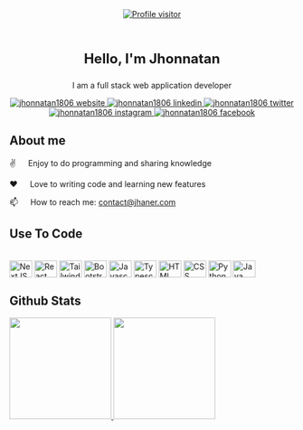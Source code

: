<!DOCTYPE html>
<html>
  <head>
  </head>
  <body>
      <main>
        <!-- Header -->
        <header>
          <a href="https://komarev.com/ghpvc/?username=jhonnatan1806">
            <img src="https://komarev.com/ghpvc/?username=jhonnatan1806&label=Visitors&color=0e75b6&style=flat" alt="Profile visitor" />
          </a>
        </header>
        <div align="center">
          <p style="font-weight: bold; font-size: 1.5rem;">Hello, I'm Jhonnatan</p>
          <p>I am a full stack web application developer</p>
        </div>
        <!-- Social Network -->
        <div align="center">
          <a href="https://jhaner.com" target="_blank" rel="noopener noreferrer nofollow">
            <img src="https://img.shields.io/badge/Website-DC143C?style=for-the-badge&logo=medium&logoColor=white" alt="jhonnatan1806 website" />
          </a>
          <a href="https://linkedin.com/in/jhonnatan1806" target="_blank" rel="noopener noreferrer nofollow">
            <img src="https://img.shields.io/badge/LinkedIn-0077B5?style=for-the-badge&logo=linkedin&logoColor=white" alt="jhonnatan1806 linkedin"/>
          </a>
          <a href="https://twitter.com/jhonnatan1806" target="_blank" rel="noopener noreferrer nofollow">
            <img src="https://img.shields.io/badge/Twitter-1DA1F2?style=for-the-badge&logo=twitter&logoColor=white" alt="jhonnatan1806 twitter" />
          </a>
          <a href="https://instagram.com/jhonnatan1806" target="_blank" rel="noopener noreferrer nofollow">
            <img src="https://img.shields.io/badge/Instagram-fe4164?style=for-the-badge&logo=instagram&logoColor=white" alt="jhonnatan1806 instagram" />
          </a> 
          <a href="https://facebook.com/jhonnatan1806" target="_blank" rel="noopener noreferrer nofollow">
            <img src="https://img.shields.io/badge/Facebook-20BEFF?&style=for-the-badge&logo=facebook&logoColor=white" alt="jhonnatan1806 facebook"  />
          </a> 
        </div>
        <!-- About Section -->
        <h2>About me</h2>
        <div>
          <p> ✌️ &emsp; Enjoy to do programming and sharing knowledge </p>
          <p> ❤️ &emsp; Love to writing code and learning new features </p>
          <p> 📫 &emsp; How to reach me: <a href="mailto:contact@jhaner.com">contact@jhaner.com</a> </p>
        </div>
        <!-- Icons https://devicon.dev/ -->
        <h2>Use To Code</h2>
        <div style="display: inline_block"><br>
          <img align="center" alt="NextJS" height="30" width="40" src="https://cdn.jsdelivr.net/gh/devicons/devicon/icons/nextjs/nextjs-original.svg" />
          <img align="center" alt="React" height="30" width="40" src="https://cdn.jsdelivr.net/gh/devicons/devicon/icons/react/react-original.svg">
          <img align="center" alt="TailwindCSS" height="30" width="40" src="https://cdn.jsdelivr.net/gh/devicons/devicon/icons/tailwindcss/tailwindcss-plain.svg">
          <img align="center" alt="Bootstrap" height="30" width="40" src="https://cdn.jsdelivr.net/gh/devicons/devicon/icons/bootstrap/bootstrap-original.svg">
          <img align="center" alt="Javascript" height="30" width="40" src="https://cdn.jsdelivr.net/gh/devicons/devicon/icons/javascript/javascript-plain.svg">
          <img align="center" alt="Typescript" height="30" width="40" src="https://cdn.jsdelivr.net/gh/devicons/devicon/icons/typescript/typescript-plain.svg">
          <img align="center" alt="HTML" height="30" width="40" src="https://cdn.jsdelivr.net/gh/devicons/devicon/icons/html5/html5-original.svg">
          <img align="center" alt="CSS" height="30" width="40" src="https://cdn.jsdelivr.net/gh/devicons/devicon/icons/css3/css3-original.svg">
          <img align="center" alt="Python" height="30" width="40" src="https://cdn.jsdelivr.net/gh/devicons/devicon/icons/python/python-original.svg">
          <img align="center" alt="Java" height="30" width="40" src="https://cdn.jsdelivr.net/gh/devicons/devicon/icons/java/java-original.svg">
        </div>
        <!-- Stast -->
        <h2>Github Stats</h2>
        <div>
          <a href="https://github.com/jhonnatan1806">
          <img height="180em" src="https://github-readme-stats.vercel.app/api?username=jhonnatan1806&show_icons=true&theme=light&include_all_commits=true&count_private=true"/>
          <img height="180em" src="https://github-readme-stats.vercel.app/api/top-langs/?username=jhonnatan1806&layout=compact&langs_count=16&theme=light"/>
        </div>
    </main>
  </body>
</html>
